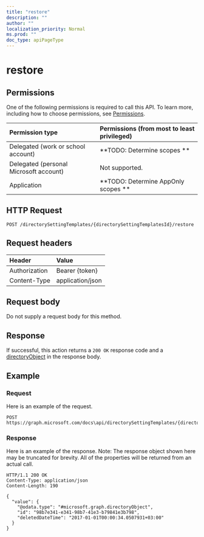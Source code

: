 ```yaml
---
title: "restore"
description: ""
author: ""
localization_priority: Normal
ms.prod: ""
doc_type: apiPageType
---
```


# restore



## Permissions
One of the following permissions is required to call this API. To learn more, including how to choose permissions, see [Permissions](/concepts/permissions-reference.md).

|Permission type|Permissions (from most to least privileged)|
|:---|:---|
|Delegated (work or school account)|**TODO: Determine scopes **|
|Delegated (personal Microsoft account)|Not supported.|
|Application|**TODO: Determine AppOnly scopes **|

## HTTP Request
<!-- {
  "blockType": "ignored"
}
-->
``` http
POST /directorySettingTemplates/{directorySettingTemplatesId}/restore
```

## Request headers
|Header|Value|
|:---|:---|
|Authorization|Bearer {token}|
|Content-Type|application/json|

## Request body
Do not supply a request body for this method.

## Response
If successful, this action returns a `200 OK` response code and a [directoryObject](../resources/directoryObject.md) in the response body.

## Example

### Request
Here is an example of the request.
<!-- {
  "blockType": "request",
  "name": "directorysettingtemplate_restore"
}
-->
``` http
POST https://graph.microsoft.com/docs\api/directorySettingTemplates/{directorySettingTemplatesId}/restore
```

### Response
Here is an example of the response. Note: The response object shown here may be truncated for brevity. All of the properties will be returned from an actual call.
<!-- {
  "blockType": "response",
  "truncated": true,
  "@odata.type": "microsoft.graph.directoryobject"
}
-->
``` http
HTTP/1.1 200 OK
Content-Type: application/json
Content-Length: 190

{
  "value": {
    "@odata.type": "#microsoft.graph.directoryObject",
    "id": "98b7e341-e341-98b7-41e3-b79841e3b798",
    "deletedDateTime": "2017-01-01T00:00:34.0507931+03:00"
  }
}
```

